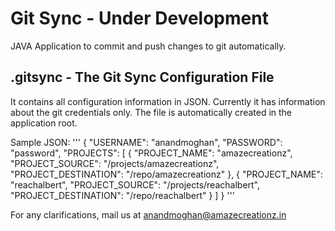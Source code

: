# Git Sync - Under Development

JAVA Application to commit and push changes to git automatically.



## .gitsync - The Git Sync Configuration File

It contains all configuration information in JSON. Currently it has information about the git credentials only.
The file is automatically created in the application root.

Sample JSON:
'''
{
   "USERNAME": "anandmoghan",
   "PASSWORD": "password",
   "PROJECTS": [
      {
         "PROJECT_NAME": "amazecreationz",
         "PROJECT_SOURCE": "/projects/amazecreationz",
         "PROJECT_DESTINATION": "/repo/amazecreationz"
      },
      {
         "PROJECT_NAME": "reachalbert",
         "PROJECT_SOURCE": "/projects/reachalbert",
         "PROJECT_DESTINATION": "/repo/reachalbert"
      }
   ]
}
'''

For any clarifications, mail us at <anandmoghan@amazecreationz.in>
